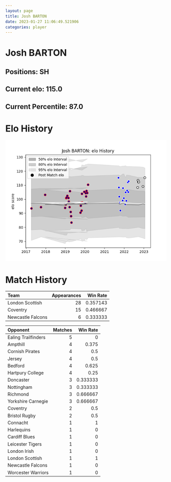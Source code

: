 ```yaml
---  
layout: page  
title: Josh BARTON  
date: 2023-01-27 11:06:49.521906  
categories: player  
---
```

# Josh BARTON

## Positions: SH

## Current elo: 115.0

## Current Percentile: 87.0

# Elo History


![elo history](history_JoshBARTON.png)
# Match History


| Team              |   Appearances |   Win Rate |
|:------------------|--------------:|-----------:|
| London Scottish   |            28 |   0.357143 |
| Coventry          |            15 |   0.466667 |
| Newcastle Falcons |             6 |   0.333333 |

| Opponent            |   Matches |   Win Rate |
|:--------------------|----------:|-----------:|
| Ealing Trailfinders |         5 |   0        |
| Ampthill            |         4 |   0.375    |
| Cornish Pirates     |         4 |   0.5      |
| Jersey              |         4 |   0.5      |
| Bedford             |         4 |   0.625    |
| Hartpury College    |         4 |   0.25     |
| Doncaster           |         3 |   0.333333 |
| Nottingham          |         3 |   0.333333 |
| Richmond            |         3 |   0.666667 |
| Yorkshire Carnegie  |         3 |   0.666667 |
| Coventry            |         2 |   0.5      |
| Bristol Rugby       |         2 |   0.5      |
| Connacht            |         1 |   1        |
| Harlequins          |         1 |   0        |
| Cardiff Blues       |         1 |   0        |
| Leicester Tigers    |         1 |   0        |
| London Irish        |         1 |   0        |
| London Scottish     |         1 |   1        |
| Newcastle Falcons   |         1 |   0        |
| Worcester Warriors  |         1 |   0        |